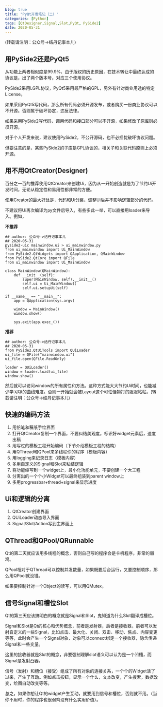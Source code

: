 ```yaml
---
blog: true
title: "PyQt开发笔记（二）"
categories: [Python]
tags: [QtDesigner,Signal,Slot,PyQt, PySide2]
date: 2020-05-31
---
```


(转载请注明：公众号->结丹记事本儿)

## 用PySide2还是PyQt5
从功能上两者相似度是99.9%，由于版权的历史原因，在技术转让中最终达成的协议是，出了两个版本号，对应三个使用协议。

PySide2采用LGPL协议，PyQt5采用最严格的GPL，另外有针对商业用途的特定License。

如果采用PyQt5写代码，那么所有代码必须开源发布，或者购买一份商业协议可以不开源。否则属于破坏协定，违反法律。

如果采用PySide2写代码，调用代码和接口部分可以不开源，如果修改了原库则必须开源。

对于个人开发来说，建议使用PySide2，不公开源码，也不必担忧破坏协议问题。

但要注意的是，某些PySide2的子库是GPL协议的，相关子和关联代码原则上必须开源。

## 用不用QtCreator(Designer)
百分之一百的推荐使用QtCreator来创建Ui，因为从一开始创造就是为了节约Ui开发时间，无论从稳定性和易用性都非常的方便。

使用Creator的最大好处是，代码和Ui分离，调整Ui后并不影响逻辑部分的代码。

不建议将Ui再次编译为py文件后导入，有些多此一举，可以直接用loader来导入。例如，

**不推荐**
```
## author: 公众号->结丹记事本儿
## 2020-05-31
pyside2-uic mainwindow.ui > ui_mainwindow.py
from ui_mainwindow import Ui_MainWindow
from PySide2.QtWidgets import QApplication, QMainWindow
from PySide2.QtCore import QFile
from ui_mainwindow import Ui_MainWindow

class MainWindow(QMainWindow):
    def __init__(self):
        super(MainWindow, self).__init__()
        self.ui = Ui_MainWindow()
        self.ui.setupUi(self)

if __name__ == "__main__":
    app = QApplication(sys.argv)

    window = MainWindow()
    window.show()

    sys.exit(app.exec_())
```

**推荐**
```
## author: 公众号->结丹记事本儿
## 2020-05-31
from PySide2.QtUiTools import QUiLoader
ui_file = QFile("mainwindow.ui")
ui_file.open(QFile.ReadOnly)

loader = QUiLoader()
window = loader.load(ui_file)
window.show()
```

然后就可以访问window的所有属性和方法。这种方式能大大节约Ui时间，也能减少学习Qt的曲线难度。否则一开始就会被Layout这个可怕怪物打的服服帖帖。(转载请注明：公众号->结丹记事本儿)

## 快速的编码方法
1. 用铅笔和稿纸手绘界面
1. 打开QtCreator复制一个界面，不要纠结美观度，标识好widget元素后，速度出稿
1. 用写过的模板工程开始编码（下节介绍模板工程的结构）
1. 用QThread和QPool来多线程你的程序（模板内容）
1. 用logging来记录日志（模板内容）
1. 多用自定义的Signal和Slot来粘结逻辑
1. 将功能缩写到一个widget上，最小化功能单元，不要创建一个大工程
1. 分离出的一个个小Widget可以最终组装到parent window上
1. 多用progressbar+thread+signal来显示进度

## Ui和逻辑的分离
1. QtCreator创建界面
1. QUiLoader动态导入界面
1. Signal/Slot/Action写到主界面上

## QThread和QPool/QRunnable
Qt的第二天就应该用多线程的概念，否则自己写的程序会是卡机程序，非常的弱鸡。

QPool相对于QThread可以控制并发数量，如果既要后台运行，又要控制顺序，那么用QPool就没错。

如果要控制针对一个Object的读写，可以用QMutex。

## 信号Signal和槽位Slot
Qt的第三天应该搞明白的概念就是Signal和Slot，鬼知道为什么Slot翻译成槽位。

Signal和Slot是Qt的核心和优势概念，前者是发射器，后者是接收器。前者可以发射自定义的一些Signal，比如点击、最大化、关闭、双击、移动、焦点、内容变更等等，此时会产生一个Signal对象，对象可以connect绑定一个接收器，隐含传递Signal和一些变量。

这里的接收器就是Slot的概念，非要强制理解slot语义可以认为是一个凹槽，而Signal是发射凸器。

信号（发射）和槽位（接受）组成了所有对象的连接关系，一个个的Widget活了过来，产生了互动。例如点击按钮，显示一个什么，文本改变，产生搜索，数据改变，绘图自动改变等等。

总之，如果你想让Qt的widget产生互动，就要用到信号和槽位，否则就不用。（当你不用时，你的程序也很弱鸡没有什么实用价值）。



